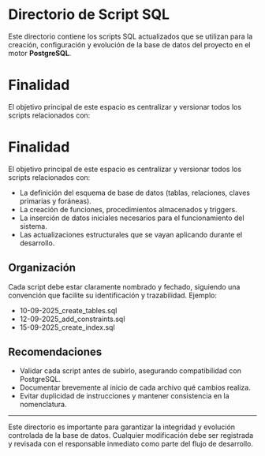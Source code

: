 # Directorio de Script SQL
  Este directorio contiene los scripts SQL actualizados que se utilizan para la creación, 
  configuración y evolución de la base de datos del proyecto en el motor **PostgreSQL**.
  
# Finalidad

  El objetivo principal de este espacio es centralizar y versionar todos los scripts relacionados con:

# Finalidad

El objetivo principal de este espacio es centralizar y versionar todos los scripts relacionados con:

- La definición del esquema de base de datos (tablas, relaciones, claves primarias y foráneas).
- La creación de funciones, procedimientos almacenados y triggers.
- La inserción de datos iniciales necesarios para el funcionamiento del sistema.
- Las actualizaciones estructurales que se vayan aplicando durante el desarrollo.

## Organización

Cada script debe estar claramente nombrado y fechado, siguiendo una convención que facilite su identificación y trazabilidad. Ejemplo:

  * 10-09-2025_create_tables.sql
  * 12-09-2025_add_constraints.sql
  * 15-09-2025_create_index.sql

## Recomendaciones

- Validar cada script antes de subirlo, asegurando compatibilidad con PostgreSQL.
- Documentar brevemente al inicio de cada archivo qué cambios realiza.
- Evitar duplicidad de instrucciones y mantener consistencia en la nomenclatura.

---

Este directorio es importante para garantizar la integridad y evolución controlada de la base de datos. 
Cualquier modificación debe ser registrada y revisada con el responsable inmediato como parte del flujo de desarrollo.

